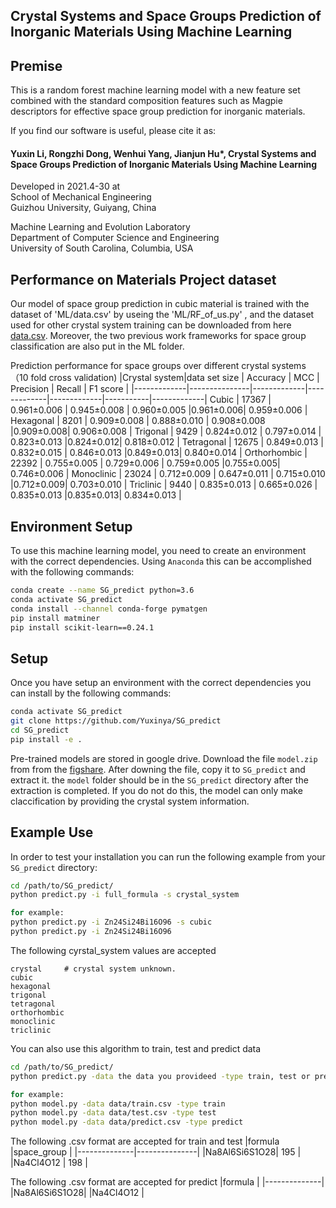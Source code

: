 ## Crystal Systems and Space Groups Prediction of Inorganic Materials Using Machine Learning


## Premise

This is a random forest machine learning model with a new feature set combined with the standard composition features such as Magpie descriptors for effective space group prediction for inorganic materials. 

If you find our software is useful, please cite it as:<br >

#### Yuxin Li, Rongzhi Dong, Wenhui Yang, Jianjun Hu*, Crystal Systems and Space Groups Prediction of Inorganic Materials Using Machine Learning

Developed in 2021.4-30 at <br />
School of Mechanical Engineering<br />
Guizhou University, Guiyang, China <br />

Machine Learning and Evolution Laboratory<br />
Department of Computer Science and Engineering<br />
University of South Carolina, Columbia, USA<br />


## Performance on Materials Project dataset

Our model of space group prediction in cubic material is trained with the dataset of 'ML/data.csv' by useing the 'ML/RF_of_us.py'
, and the dataset used for other crystal system training can be downloaded from here [data.csv](https://figshare.com/s/9cfe81a3b087618353c8).
Moreover, the two previous work frameworks for space group classification are also put in the ML folder.

Prediction performance for space groups over different crystal systems （10 fold cross validation)
|Crystal system|data set size |   Accuracy  |     MCC     |   Precision |   Recall  |   F1 score  |
|-------------|---------------|-------------|-------------|-------------|-----------|-------------|
Cubic         |     17367     | 0.961±0.006 | 0.945±0.008 | 0.960±0.005 |0.961±0.006| 0.959±0.006 |
Hexagonal     |      8201     | 0.909±0.008 | 0.888±0.010 | 0.908±0.008 |0.909±0.008| 0.906±0.008 |
Trigonal      |      9429     | 0.824±0.012 | 0.797±0.014 | 0.823±0.013 |0.824±0.012| 0.818±0.012 |
Tetragonal    |     12675     | 0.849±0.013 | 0.832±0.015 | 0.846±0.013 |0.849±0.013| 0.840±0.014 |
Orthorhombic  |     22392     | 0.755±0.005 | 0.729±0.006 | 0.759±0.005 |0.755±0.005| 0.746±0.006 |
Monoclinic    |     23024     | 0.712±0.009 | 0.647±0.011 | 0.715±0.010 |0.712±0.009| 0.703±0.010 |
Triclinic     |      9440     | 0.835±0.013 | 0.665±0.026 | 0.835±0.013 |0.835±0.013| 0.834±0.013 |
<!--- img src="performance1.png" width="800"--->

## Environment Setup

To use this machine learning model, you need to create an environment with the correct dependencies. Using `Anaconda` this can be accomplished with the following commands:

```bash
conda create --name SG_predict python=3.6
conda activate SG_predict
conda install --channel conda-forge pymatgen
pip install matminer
pip install scikit-learn==0.24.1
```

## Setup

Once you have setup an environment with the correct dependencies you can install by the following commands:

```bash
conda activate SG_predict
git clone https://github.com/Yuxinya/SG_predict
cd SG_predict
pip install -e .
```

Pre-trained models are stored in google drive. Download the file `model.zip` from from the [figshare](https://figshare.com/s/62da0bce61e4ff038bf7). After downing the file, copy it to `SG_predict` and extract it. the `model` folder should be in the `SG_predict` directory after the extraction is completed. If you do not do this, the model can only make claccification by providing the crystal system information.
## Example Use

In order to test your installation you can run the following example from your `SG_predict` directory:

```sh
cd /path/to/SG_predict/
python predict.py -i full_formula -s crystal_system

for example:
python predict.py -i Zn24Si24Bi16O96 -s cubic
python predict.py -i Zn24Si24Bi16O96
```

The following cyrstal_system values are accepted
```
crystal     # crystal system unknown. 
cubic
hexagonal
trigonal
tetragonal
orthorhombic
monoclinic
triclinic
```

You can also use this algorithm to train, test and predict data
```sh
cd /path/to/SG_predict/
python predict.py -data the data you provideed -type train, test or predict

for example:
python model.py -data data/train.csv -type train
python model.py -data data/test.csv -type test
python model.py -data data/predict.csv -type predict
```
The following .csv format are accepted for train and test
|formula       |space_group    |
|--------------|---------------|
|Na8Al6Si6S1O28|     195       |
|Na4Cl4O12     |      198      |


The following .csv format are accepted for predict
|formula       |
|--------------|
|Na8Al6Si6S1O28|
|Na4Cl4O12     |
